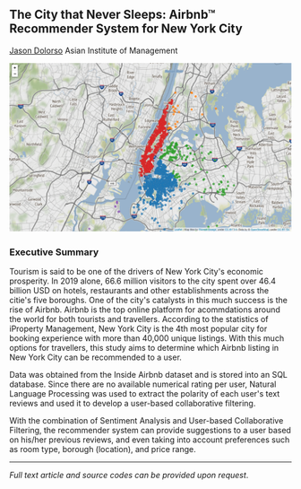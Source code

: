 ## The City that Never Sleeps: Airbnb™ Recommender System for New York City

[Jason Dolorso](https://www.linkedin.com/in/jasondolorso/)
Asian Institute of Management

[<img src="../images/Airbnb_rs.png"/>](https://raw.githubusercontent.com/jasondolorso/jasondolorso.github.io/master/images/Airbnb_rs.png)

### Executive Summary

Tourism is said to be one of the drivers of New York City's economic prosperity. In 2019 alone, 66.6 million visitors to the city spent over 46.4 billion USD on hotels, restaurants and other establishments across the citie's five boroughs. One of the city's catalysts in this much success is the rise of Airbnb. Airbnb is the top online platform for acommdations around the world for both tourists and travellers. According to the statistics of iProperty Management, New York City is the 4th most popular city for booking experience with more than 40,000 unique listings. With this much options for travellers, this study aims to determine which Airbnb listing in New York City can be recommended to a user.

Data was obtained from the Inside Airbnb dataset and is stored into an SQL database. Since there are no available numerical rating per user, Natural Language Processing was used to extract the polarity of each user's text reviews and used it to develop a user-based collaborative filtering.

With the combination of Sentiment Analysis and User-based Collaborative Filtering, the recommender system can provide suggestions to a user based on his/her previous reviews, and even taking into account preferences such as room type, borough (location), and price range.


---

*Full text article and source codes can be provided upon request*.



